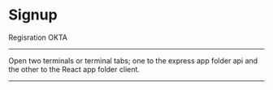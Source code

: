 # Signup
Regisration OKTA

****
Open two terminals or terminal tabs; one to the express app folder api and the other to the React app folder client.

****
